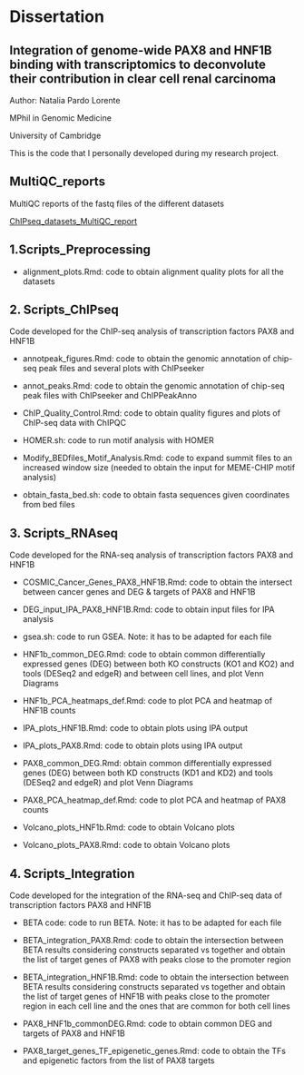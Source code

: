 # Dissertation

## Integration of genome-wide PAX8 and HNF1B binding with transcriptomics to deconvolute their contribution in clear cell renal carcinoma

Author: Natalia Pardo Lorente

MPhil in Genomic Medicine

University of Cambridge

This is the code that I personally developed during my research project.

## MultiQC_reports

MultiQC reports of the fastq files of the different datasets

[ChIPseq_datasets_MultiQC_report](file:///shares/MRC-CU/Samarajiwa/Natalia/Cluster/RNA-seq/RNA-seq_PAX8/constructs_separated/multiqc/autoTrim_2019-01-28_18-19-15/multiqc_report.html)

## 1.Scripts_Preprocessing

- alignment_plots.Rmd: code to obtain alignment quality plots for all the datasets

## 2. Scripts_ChIPseq

Code developed for the ChIP-seq analysis of transcription factors PAX8 and HNF1B

- annotpeak_figures.Rmd: code to obtain the genomic annotation of chip-seq peak files and several plots with ChIPseeker

- annot_peaks.Rmd: code to obtain the genomic annotation of chip-seq peak files with ChIPseeker and ChIPPeakAnno

- ChIP_Quality_Control.Rmd: code to obtain quality figures and plots of ChIP-seq data with ChIPQC

- HOMER.sh: code to run motif analysis with HOMER

- Modify_BEDfiles_Motif_Analysis.Rmd: code to expand summit files to an increased window size (needed to obtain the input for MEME-CHIP motif analysis)

- obtain_fasta_bed.sh: code to obtain fasta sequences given coordinates from bed files

## 3. Scripts_RNAseq

Code developed for the RNA-seq analysis of transcription factors PAX8 and HNF1B

- COSMIC_Cancer_Genes_PAX8_HNF1B.Rmd: code to obtain the intersect between cancer genes and DEG & targets of PAX8 and HNF1B

- DEG_input_IPA_PAX8_HNF1B.Rmd: code to obtain input files for IPA analysis

- gsea.sh: code to run GSEA. Note: it has to be adapted for each file

- HNF1b_common_DEG.Rmd: code to obtain common differentially expressed genes (DEG) between both KO constructs (KO1 and KO2) and tools (DESeq2 and edgeR) and between cell lines, and plot Venn Diagrams

- HNF1b_PCA_heatmaps_def.Rmd: code to plot PCA and heatmap of HNF1B counts

- IPA_plots_HNF1B.Rmd: code to obtain plots using IPA output

- IPA_plots_PAX8.Rmd: code to obtain plots using IPA output

- PAX8_common_DEG.Rmd: obtain common differentially expressed genes (DEG) between both KD constructs (KD1 and KD2) and tools (DESeq2 and edgeR) and plot Venn Diagrams

- PAX8_PCA_heatmap_def.Rmd: code to plot PCA and heatmap of PAX8 counts

- Volcano_plots_HNF1b.Rmd: code to obtain Volcano plots

- Volcano_plots_PAX8.Rmd: code to obtain Volcano plots

## 4. Scripts_Integration

Code developed for the integration of the RNA-seq and ChIP-seq data of transcription factors PAX8 and HNF1B

- BETA code: code to run BETA. Note: it has to be adapted for each file

- BETA_integration_PAX8.Rmd: code to obtain the intersection between BETA results considering constructs separated vs together and obtain the list of target genes of PAX8 with peaks close to the promoter region

- BETA_integration_HNF1B.Rmd: code to obtain the intersection between BETA results considering constructs separated vs together and obtain the list of target genes of HNF1B with peaks close to the promoter region in each cell line and the ones that are common for both cell lines

- PAX8_HNF1b_commonDEG.Rmd: code to obtain common DEG and targets of PAX8 and HNF1B

- PAX8_target_genes_TF_epigenetic_genes.Rmd: code to obtain the TFs and epigenetic factors from the list of PAX8 targets




